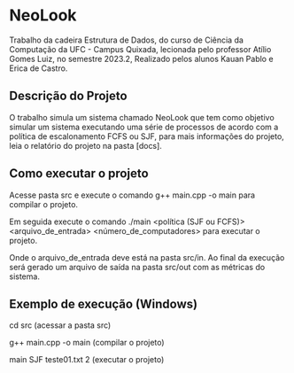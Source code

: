 # NeoLook 
 
Trabalho da cadeira Estrutura de Dados, do curso de Ciência da Computação da UFC - Campus Quixada, lecionada pelo professor Atílio Gomes Luiz, no semestre 2023.2, Realizado pelos alunos Kauan Pablo e Erica de Castro.



## Descrição do Projeto
O trabalho simula um sistema chamado NeoLook que tem como objetivo simular um sistema executando uma série de processos de acordo com a política de escalonamento FCFS ou SJF, para mais informações do projeto, leia o relatório do projeto na pasta [docs].

## Como executar o projeto
Acesse pasta src e execute o comando g++ main.cpp -o main para compilar o projeto.

Em seguida execute o comando ./main <política (SJF ou FCFS)> <arquivo_de_entrada> <número_de_computadores> para executar o projeto.

Onde o arquivo_de_entrada deve está na pasta src/in. 
Ao final da execução será gerado um arquivo de saída na pasta src/out com as métricas do sistema.

## Exemplo de execução (Windows)
cd src (acessar a pasta src)

g++ main.cpp -o main (compilar o projeto)

main SJF teste01.txt 2 (executar o projeto)
